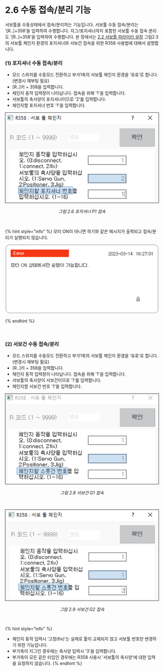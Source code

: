 ﻿# 2.6 수동 접속/분리 기능



서보툴을 수동상태에서 접속/분리하는 기능입니다. 서보툴 수동 접속/분리는 ‘[R..]+358’을 입력하여 수행합니다. 지그/포지셔너까지 포함한 서보툴 수동 접속 분리도 ‘[R..]+358’을 입력하여 수행합니다. 본 장에서는 [2.2 서보툴 파라미터 설정](../2-user-interface/2-parameters.md) 그림2.3의 서보툴 체인지 환경의 포지셔너와 서보건 접속을 위한 R358 사용법에 대해서 설명합니다.

### (1)	포지셔너 수동 접속/분리

- 모드 스위치를 수동모드 전환하고 부가1축의 서보툴 체인지 환경을 ‘유효’로 합니다. (변경시 재부팅 필요)
- [R..]키 + 358을 입력합니다.
- 체인지 동작 입력창이 나타납니다. 접속을 위해 '1'을 입력합니다.
- 서보툴의 축사양이 포지셔너이므로 '2'를 입력합니다.
- 체인지할 포지셔너 번호 '1'을 입력합니다.
 

<p align="center">
 <img src="../_assets/fig2_6.png"></img>
 <em><p align="center">그림 2.6 포지셔너 P1 접속</p></em>
</p>

<br>

{% hint style="info" %}
모터 ON이 아니면 하기와 같은 메시지가 출력되고 접속/분리가 실행되지 않습니다.

<p align="center">
 <img src="../_assets/fig2_7.png"></img>
 
</p>
 

{% endhint %}




<br>



### (2)	서보건 수동 접속/분리

- 모드 스위치를 수동모드 전환하고 부가1축의 서보툴 체인지 환경을 ‘유효’로 합니다. (변경시 재부팅 필요)
- [R..]키 + 358을 입력합니다.
- 체인지 동작 입력창이 나타납니다. 접속을 위해 '1'을 입력합니다.
- 서보툴의 축사양이 서보건이므로 '1'를 입력합니다.
- 체인지할 서보건 번호 '1'을 입력합니다.
 

<p align="center">
 <img src="../_assets/fig2_8.png"></img>
 <em><p align="center">그림 2.8 서보건 G1 접속</p></em>
</p>

<br>

<p align="center">
 <img src="../_assets/fig2_9.png"></img>
 <em><p align="center">그림 2.9 서보건 G2 접속</p></em>
</p>


<br>

{% hint style="info" %}
- 체인지 동작 입력시 ‘고정(fix)’는 실제로 툴이 교체되지 않고 서보툴 번호만 변경하기 위한 기능입니다.
- 부가축이 지그인 경우에는 축사양 입력시 '3'을 입력합니다.
- 부가축이 모든 같은 타입인 경우에는 R358 사용시 '서보툴의 축사양'에 대한 입력을 요청하지 않습니다.
{% endhint %}

